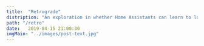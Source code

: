 ```yaml
---
title:  "Retrograde"
distription: "An exploration in whether Home Assistants can learn to love"
path: "/retro"
date:   2019-04-15 21:00:30
imgMain: "../images/post-text.jpg"
---
```

